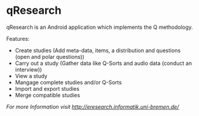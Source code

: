 qResearch
=========

qResearch is an Android application which implements the Q methodology. 

Features:
* Create studies (Add meta-data, items, a distribution and questions (open and polar questions))
* Carry out a study (Gather data like Q-Sorts and audio data (conduct an interview))
* View a study
* Mangage complete studies and/or Q-Sorts
* Import and export studies
* Merge compatible studies


_For more Information visit http://eresearch.informatik.uni-bremen.de/_

